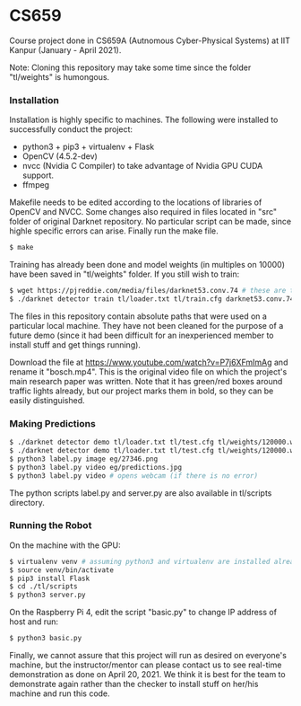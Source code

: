 # CS659

Course project done in CS659A (Autnomous Cyber-Physical Systems) at IIT Kanpur (January - April 2021).

Note: Cloning this repository may take some time since the folder "tl/weights" is humongous.

### Installation
Installation is highly specific to machines. The following were installed to successfully conduct the project:
  - python3 + pip3 + virtualenv + Flask
  - OpenCV (4.5.2-dev)
  - nvcc (Nvidia C Compiler) to take advantage of Nvidia GPU CUDA support.
  - ffmpeg

Makefile needs to be edited according to the locations of libraries of OpenCV and NVCC. Some changes also required in files located in "src" folder of original Darknet repository. No particular script can be made, since highle specific errors can arise. Finally run the make file.

```bash
$ make
```

Training has already been done and model weights (in multiples on 10000) have been saved in "tl/weights" folder. If you still wish to train:
```bash
$ wget https://pjreddie.com/media/files/darknet53.conv.74 # these are the "prior" weights that CNN has to start with
$ ./darknet detector train tl/loader.txt tl/train.cfg darknet53.conv.74
```

The files in this repository contain absolute paths that were used on a particular local machine. They have not been cleaned for the purpose of a future demo (since it had been difficult for an inexperienced member to install stuff and get things running).

Download the file at https://www.youtube.com/watch?v=P7j6XFmImAg and rename it "bosch.mp4". This is the original video file on which the project's main research paper was written. Note that
it has green/red boxes around traffic lights already, but our project marks them in bold, so they can be easily distinguished.

### Making Predictions
```bash
$ ./darknet detector demo tl/loader.txt tl/test.cfg tl/weights/120000.weights # opens webcam (if there is no error)
$ ./darknet detector demo tl/loader.txt tl/test.cfg tl/weights/120000.weights eg/bosch.mp4 # video file
$ python3 label.py image eg/27346.png
$ python3 label.py video eg/predictions.jpg
$ python3 label.py video # opens webcam (if there is no error)
```

The python scripts label.py and server.py are also available in tl/scripts directory.

### Running the Robot
On the machine with the GPU:
```bash
$ virtualenv venv # assuming python3 and virtualenv are installed already.
$ source venv/bin/activate
$ pip3 install Flask
$ cd ./tl/scripts
$ python3 server.py
```

On the Raspberry Pi 4, edit the script "basic.py" to change IP address of host and run:
```bash
$ python3 basic.py 
```

Finally, we cannot assure that this project will run as desired on everyone's machine, but the instructor/mentor can please contact us to see real-time demonstration as done on April 20, 2021. We think it is best for the team to demonstrate again rather than the checker to install stuff on her/his machine and run this code.

